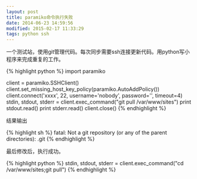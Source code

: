 ```yaml
---
layout: post
title: paramiko命令执行失败
date: 2014-06-23 14:59:56
modified: 2015-02-17 11:33:29
tags: python ssh
---
```


一个测试站，使用git管理代码。每次同步需要ssh连接更新代码。用python写小程序来完成重复的工作。

{% highlight python %}
import paramiko

client = paramiko.SSHClient()
client.set_missing_host_key_policy(paramiko.AutoAddPolicy())
client.connect('xxxx', 22, username='nobody', password='', timeout=4)
stdin, stdout, stderr = client.exec_command("git pull /var/www/sites")
print stdout.read()
print stderr.read()
client.close()
{% endhighlight %}

结果输出

{% highlight sh %}
fatal: Not a git repository (or any of the parent directories): .git
{% endhighlight %}

最后修改后，执行成功。

{% highlight python %}
stdin, stdout, stderr = client.exec_command("cd /var/www/sites;git pull")
{% endhighlight %}

